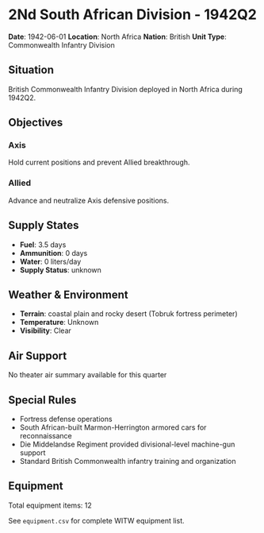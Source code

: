 # 2Nd South African Division - 1942Q2

**Date**: 1942-06-01
**Location**: North Africa
**Nation**: British
**Unit Type**: Commonwealth Infantry Division

## Situation

British Commonwealth Infantry Division deployed in North Africa during 1942Q2.

## Objectives

### Axis
Hold current positions and prevent Allied breakthrough.

### Allied
Advance and neutralize Axis defensive positions.

## Supply States

- **Fuel**: 3.5 days
- **Ammunition**: 0 days
- **Water**: 0 liters/day
- **Supply Status**: unknown

## Weather & Environment

- **Terrain**: coastal plain and rocky desert (Tobruk fortress perimeter)
- **Temperature**: Unknown
- **Visibility**: Clear

## Air Support

No theater air summary available for this quarter

## Special Rules

- Fortress defense operations
- South African-built Marmon-Herrington armored cars for reconnaissance
- Die Middelandse Regiment provided divisional-level machine-gun support
- Standard British Commonwealth infantry training and organization

## Equipment

Total equipment items: 12

See `equipment.csv` for complete WITW equipment list.
